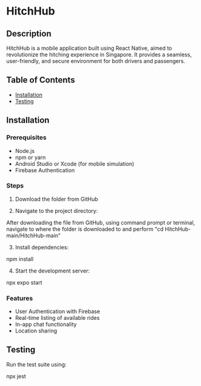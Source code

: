 # HitchHub

## Description

HitchHub is a mobile application built using React Native, aimed to revolutionize the hitching experience in Singapore. It provides a seamless, user-friendly, and secure environment for both drivers and passengers.

## Table of Contents

- [Installation](#installation)
- [Testing](#testing)

## Installation

### Prerequisites

- Node.js
- npm or yarn
- Android Studio or Xcode (for mobile simulation)
- Firebase Authentication

### Steps

1. Download the folder from GitHub

2. Navigate to the project directory:

After downloading the file from GitHub, using command prompt or terminal, navigate to where the folder is downloaded to and perform "cd HitchHub-main/HitchHub-main"

3. Install dependencies:

npm install

4. Start the development server:

npx expo start

### Features

- User Authentication with Firebase
- Real-time listing of available rides
- In-app chat functionality
- Location sharing

## Testing

Run the test suite using:

npx jest
